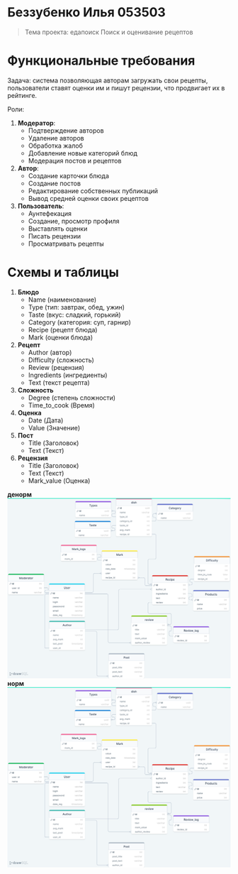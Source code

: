 # Беззубенко Илья 053503
> Тема проекта: едапоиск
		Поиск и оценивание рецептов

# Функциональные требования

Задача: система позволяющая авторам загружать свои рецепты, пользователи ставят оценки им и пишут рецензии, что продвигает их в рейтинге.

Роли:
 1. **Модератор**: 		
	- Подтверждение авторов
	- Удаление авторов
	- Обработка жалоб
	- Добавление новые категорий блюд
	- Модерация постов и рецептов
 2. **Автор**:
	- Создание карточки блюда
	- Создание постов
	- Редактирование собственных публикаций
	- Вывод средней оценки своих рецептов
 3. **Пользователь**:
	- Аунтефекация
	- Создание, просмотр профиля
	- Выставлять оценки
	- Писать рецензии
	- Просматривать рецепты
	
#  Схемы и таблицы
 1. **Блюдо**	
	 - Name (наименование) 
	 - Type (тип: завтрак, обед, ужин) 
	 - Taste (вкус: сладкий, горький) 
	 - Category (категория: суп, гарнир) 
	 - Recipe  (рецепт блюда)
	 - Mark  (оценки блюда)
 2. **Рецепт** 
	- Author (автор)
	- Difficulty (сложность)
	- Review (рецензия)
	- Ingredients (ингредиенты)
	- Text (текст рецепта)
 3. **Сложность** 
	- Degree (степень сложности)
	- Time_to_cook (Время)
 4. **Оценка** 
	- Date (Дата)
	- Value (Значение)
 5. **Пост** 
	- Title (Заголовок)
	- Text (Текст)
 6. **Рецензия**
	- Title (Заголовок)
	- Text (Текст)
	- Mark_value (Оценка)


**денорм**
![normilize_db](https://github.com/theayo/SUBD/blob/main/doc/scheme.png)
**норм**
![normilize_db](https://github.com/theayo/SUBD/blob/main/doc/scheme.png)

